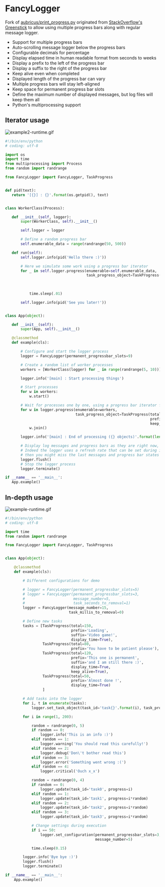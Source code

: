 # FancyLogger
Fork of [aubricus/print_progress.py](https://gist.github.com/aubricus/f91fb55dc6ba5557fbab06119420dd6a) originated from [StackOverflow's Greenstick](http://stackoverflow.com/a/34325723) to allow using multiple progress bars along with regular message logger.  
  
  
 * Support for multiple progress bars  
 * Auto-scrolling message logger below the progress bars  
 * Configurable decimals for percentage  
 * Display elapsed time in human readable format from seconds to weeks  
 * Display a prefix to the left of the progress bar  
 * Display a suffix to the right of the progress bar  
 * Keep alive even when completed  
 * Displayed length of the progress bar can vary  
 * Multiple progress bars will stay left-aligned  
 * Keep space for permanent progress bar slots  
 * Define the maximum number of displayed messages, but log files will keep them all  
 * Python's multiprocessing support
  
 ## Iterator usage
 ![example2-runtime.gif](https://github.com/peepall/FancyLogger/blob/master/example2-runtime.gif)
  
 ```python
#!/bin/env/python
# coding: utf-8

import os
import time
from multiprocessing import Process
from random import randrange

from FancyLogger import FancyLogger, TaskProgress


def pid(text):
    return '[{}] : {}'.format(os.getpid(), text)


class WorkerClass(Process):

    def __init__(self, logger):
        super(WorkerClass, self).__init__()

        self.logger = logger

        # Define a random progress bar
        self.enumerable_data = range(randrange(50, 500))

    def run(self):
        self.logger.info(pid('Hello there :)'))

        # Here we simulate some work using a progress bar iterator
        for _ in self.logger.progress(enumerable=self.enumerable_data,
                                      task_progress_object=TaskProgress(total=None,  # Total is computed by iterator
                                                                        prefix=pid('Progress'),
                                                                        keep_alive=False,
                                                                        display_time=True)):
            time.sleep(.01)

        self.logger.info(pid('See you later!'))


class App(object):

    def __init__(self):
        super(App, self).__init__()

    @classmethod
    def example(cls):

        # Configure and start the logger process
        logger = FancyLogger(permanent_progressbar_slots=9)

        # Create a random list of worker processes
        workers = [WorkerClass(logger) for _ in range(randrange(5, 10))]

        logger.info('[main] : Start processing things')

        # Start processes
        for w in workers:
            w.start()

        # Wait for processes one by one, using a progress bar iterator for the main thread
        for w in logger.progress(enumerable=workers,
                                 task_progress_object=TaskProgress(total=None,  # Total is computed by iterator
                                                                   prefix='Main task',
                                                                   keep_alive=True)):
            w.join()

        logger.info('[main] : End of processing ({} objects)'.format(len(workers)))

        # Display log messages and progress bars as they are right now, to see their last state before exiting
        # Indeed the logger uses a refresh rate that can be set during initialization. If you do not call flush method
        # then you might miss the last messages and progress bar states that have not been displayed yet
        logger.flush()
        # Stop the logger process
        logger.terminate()

if __name__ == '__main__':
    App.example()
```  
  
## In-depth usage
![example-runtime.gif](https://github.com/peepall/FancyLogger/blob/master/example-runtime.gif)
  
```python
#!/bin/env/python
# coding: utf-8

import time
from random import randrange

from FancyLogger import FancyLogger, TaskProgress


class App(object):

    @classmethod
    def example(cls):

        # Different configurations for demo

        # logger = FancyLogger(permanent_progressbar_slots=5)
        # logger = FancyLogger(permanent_progressbar_slots=3,
        #                      message_number=5,
        #                      task_seconds_to_removal=1)
        logger = FancyLogger(message_number=15,
                             task_millis_to_removal=0)

        # Define new tasks
        tasks = [TaskProgress(total=150,
                              prefix='Loading',
                              suffix='Video game!',
                              display_time=True),
                 TaskProgress(total=80,
                              prefix='You have to be patient please'),
                 TaskProgress(total=120,
                              prefix='This one is permanent',
                              suffix='and I am still there :)',
                              display_time=True,
                              keep_alive=True),
                 TaskProgress(total=50,
                              prefix='Almost done !',
                              display_time=True)
                 ]

        # Add tasks into the logger
        for i, t in enumerate(tasks):
            logger.set_task_object(task_id='task{}'.format(i), task_progress_object=t)

        for i in range(1, 200):

            random = randrange(0, 5)
            if random == 0:
                logger.info('This is an info :)')
            elif random == 1:
                logger.warning('You should read this carefully!')
            elif random == 2:
                logger.debug('Don\'t bother read this')
            elif random == 3:
                logger.error('Something went wrong :(')
            elif random == 4:
                logger.critical('Ouch x_x')

            random = randrange(0, 4)
            if random == 0:
                logger.update(task_id='task0', progress=i)
            elif random == 1:
                logger.update(task_id='task1', progress=i*random)
            elif random == 2:
                logger.update(task_id='task2', progress=i*random)
            elif random == 3:
                logger.update(task_id='task3', progress=i*random)

            # Change settings during execution
            if i == 50:
                logger.set_configuration(permanent_progressbar_slots=3,
                                         message_number=5)

            time.sleep(0.15)

        logger.info('Bye bye :)')
        logger.flush()
        logger.terminate()

if __name__ == '__main__':
    App.example()
```
